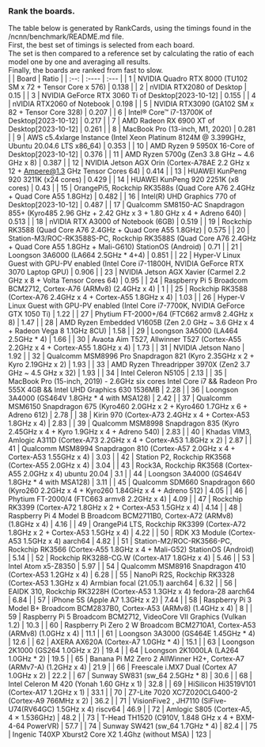 ### Rank the boards.
The table below is generated by RankCards, using the timings found in the /ncnn/benchmark/README.md file.<br>
First, the best set of timings is selected from each board.<br>
The set is then compared to a reference set by calculating the ratio of each model one by one and averaging all results.<br>
Finally, the boards are ranked from fast to slow.<br>
|      | Board | Ratio | 
| :--: | :---- | :---  | 
| 1 | NVIDIA Quadro RTX 8000 (TU102 SM x 72 + Tensor Core x 576) | 0.138 | 
| 2 | nVIDIA RTX2080 of Desktop | 0.15 | 
| 3 | NVIDIA GeForce RTX 3060 Ti of Desktop[2023-10-12] | 0.155 | 
| 4 | nVIDIA RTX2060 of Notebook | 0.198 | 
| 5 | NVIDIA RTX3090 (GA102 SM x 82 + Tensor Core 328) | 0.207 | 
| 6 | Intel® Core™ i7-13700K of Desktop[2023-10-12] | 0.217 | 
| 7 | AMD Radeon RX 6900 XT of Desktop[2023-10-12] | 0.261 | 
| 8 | MacBook Pro (13-inch, M1, 2020) | 0.281 | 
| 9 | AWS c5.4xlarge Instance (Intel Xeon Platinum 8124M @ 3.399GHz, Ubuntu 20.04.6 LTS x86_64) | 0.353 | 
| 10 | AMD Ryzen 9 5950X 16-Core of Desktop[2023-10-12] | 0.376 | 
| 11 | AMD Ryzen 5700g (Zen3 3.8 GHz ~ 4.6 GHz x 8) | 0.387 | 
| 12 | NVIDIA Jetson AGX Orin (Cortex-A78AE 2.2 GHz x 12 + Ampere@1.3 GHz Tensor Cores 64) | 0.414 | 
| 13 | HUAWEI KunPeng 920 3211K (x24 cores) | 0.429 | 
| 14 | HUAWEI KunPeng 920 2251K (x8 cores) | 0.43 | 
| 15 | OrangePi5, Rockchip RK3588s (Quad Core A76 2.4GHz + Quad Core A55 1.8GHz) | 0.482 | 
| 16 | Intel(R) UHD Graphics 770 of Desktop[2023-10-12] | 0.487 | 
| 17 | Qualcomm SM8150-AC Snapdragon 855+ (Kyro485 2.96 GHz + 2.42 GHz x 3 + 1.80 GHz x 4 + Adreno 640) | 0.513 | 
| 18 | nVIDIA RTX A3000 of Notebook (6GB) | 0.519 | 
| 19 | Rockchip RK3588 (Quad Core A76 2.4GHz + Quad Core A55 1.8GHz) | 0.575 | 
| 20 | Station-M3/ROC-RK3588S-PC, Rockchip RK3588S (Quad Core A76 2.4GHz + Quad Core A55 1.8GHz + Mali-G610) StationOS (Android) | 0.71 | 
| 21 | Loongson 3A6000 (LA664 2.5GHz * 4+4) | 0.851 | 
| 22 | Hyper-V Linux Guest with GPU-PV enabled (Intel Core i7-11800H, NVIDIA GeForce RTX 3070 Laptop GPU) | 0.906 | 
| 23 | NVIDIA Jetson AGX Xavier (Carmel 2.2 GHz x 8 + Volta Tensor Cores 64) | 0.95 | 
| 24 | Raspberry Pi 5 Broadcom BCM2712, Cortex-A76 (ARMv8) (2.4GHz x 4) | 1 | 
| 25 | Rockchip RK3588 (Cortex-A76 2.4GHz x 4 + Cortex-A55 1.8GHz x 4) | 1.03 | 
| 26 | Hyper-V Linux Guest with GPU-PV enabled (Intel Core i7-7700K, NVIDIA GeForce GTX 1050 Ti) | 1.22 | 
| 27 | Phytium FT-2000+/64 (FTC662 armv8 2.4GHz x 8) | 1.47 | 
| 28 | AMD Ryzen Embedded V1605B (Zen 2.0 GHz ~ 3.6 GHz x 4 + Radeon Vega 8 1.1GHz 8CU) | 1.58 | 
| 29 | Loongson 3A5000 (LA464 2.5GHz * 4) | 1.66 | 
| 30 | Avaota Aim T527, Allwinner T527 (Cortex-A55 2.2GHz x 4 + Cortex-A55 1.8GHz x 4) | 1.73 | 
| 31 | NVIDIA Jetson Nano | 1.92 | 
| 32 | Qualcomm MSM8996 Pro Snapdragon 821 (Kyro 2.35GHz x 2 + Kyro 2.19GHz x 2) | 1.93 | 
| 33 | AMD Ryzen Threadripper 3970X (Zen2 3.7 GHz ~ 4.5 GHz x 32) | 1.93 | 
| 34 | Intel Celeron N5105 | 2.13 | 
| 35 | MacBook Pro (15-inch, 2019) - 2.6GHz six cores Intel Core i7 && Radeon Pro 555X 4GB && Intel UHD Graphics 630 1536MB | 2.28 | 
| 36 | Loongson 3A4000 (GS464V 1.8GHz * 4 with MSA128) | 2.42 | 
| 37 | Qualcomm MSM6150 Snapdragon 675 (Kyro460 2.0GHz x 2 + Kyro460 1.7GHz x 6 + Adreno 612) | 2.78 | 
| 38 | Kirin 970 (Cortex-A73 2.4GHz x 4 + Cortex-A53 1.8GHz x 4) | 2.83 | 
| 39 | Qualcomm MSM8998 Snapdragon 835 (Kyro 2.45GHz x 4 + Kyro 1.9GHz x 4 + Adreno 540) | 2.83 | 
| 40 | Khadas VIM3, Amlogic A311D (Cortex-A73 2.2GHz x 4 + Cortex-A53 1.8GHz x 2) | 2.87 | 
| 41 | Qualcomm MSM8994 Snapdragon 810 (Cortex-A57 2.0GHz x 4 + Cortex-A53 1.55GHz x 4) | 3.03 | 
| 42 | Station P2, Rockchip RK3568 (Cortex-A55 2.0GHz x 4) | 3.04 | 
| 43 | Rock3A, Rockchip RK3568 (Cortex-A55 2.0GHz x 4) ubuntu 20.04 | 3.1 | 
| 44 | Loongson 3A4000 (GS464V 1.8GHz * 4 with MSA128) | 3.11 | 
| 45 | Qualcomm SDM660 Snapdragon 660 (Kyro260 2.2GHz x 4 + Kyro260 1.84GHz x 4 + Adreno 512) | 4.05 | 
| 46 | Phytium FT-2000/4 (FTC663 armv8 2.2GHz x 4) | 4.09 | 
| 47 | Rockchip RK3399 (Cortex-A72 1.8GHz x 2 + Cortex-A53 1.5GHz x 4) | 4.14 | 
| 48 | Raspberry Pi 4 Model B Broadcom BCM2711B0, Cortex-A72 (ARMv8) (1.8GHz x 4) | 4.16 | 
| 49 | OrangePi4 LTS, Rockchip RK3399 (Cortex-A72 1.8GHz x 2 + Cortex-A53 1.5GHz x 4) | 4.22 | 
| 50 | RDK X3 Module (Cortex-A53 1.5GHz x 4) aarch64 | 4.82 | 
| 51 | Station-M2/ROC-RK3566-PC, Rockchip RK3566 (Cortex-A55 1.8GHz x 4 + Mali-G52) StationOS (Android) | 5.14 | 
| 52 | Rockchip RK3288-CG.W (Cortex-A17 1.8GHz x 4) | 5.46 | 
| 53 | Intel Atom x5-Z8350 | 5.97 | 
| 54 | Qualcomm MSM8916 Snapdragon 410 (Cortex-A53 1.2GHz x 4) | 6.28 | 
| 55 | NanoPi R2S, Rockchip RK3328 (Cortex-A53 1.3GHz x 4) Armbian focal (21.05.1) aarch64 | 6.32 | 
| 56 | EAIDK 310, Rockchip RK3228H (Cortex-A53 1.3GHz x 4) fedora-28 aarch64 | 6.84 | 
| 57 | iPhone 5S (Apple A7 1.3GHz x 2) | 7.44 | 
| 58 | Raspberry Pi 3 Model B+ Broadcom BCM2837B0, Cortex-A53 (ARMv8) (1.4GHz x 4) | 8 | 
| 59 | Raspberry Pi 5 Broadcom BCM2712, VideoCore VII Graphics (Vulkan 1.2) | 10.3 | 
| 60 | Raspberry Pi Zero 2 W Broadcom BCM2710A1, Cortex-A53 (ARMv8) (1.0GHz x 4) | 11.1 | 
| 61 | Loongson 3A3000 (GS464E 1.45GHz * 4) | 12.6 | 
| 62 | AXERA AX620A (Cortex-A7 1.0GHz * 4) | 15.1 | 
| 63 | Loongson 2K1000 (GS264 1.0GHz x 2) | 19.4 | 
| 64 | Loongson 2K1000LA (LA264 1.0GHz * 2) | 19.5 | 
| 65 | Banana Pi M2 Zero 2 AllWinner H2+, Cortex-A7 (ARMv7-A) (1.2GHz x 4) | 21.9 | 
| 66 | Freescale i.MX7 Dual (Cortex A7 1.0GHz x 2) | 22.2 | 
| 67 | Sunway SW831 (sw_64 2.5GHz * 8) | 30.6 | 
| 68 | Intel Celeron M 420 (Yonah 1.60 GHz x 1) | 32.8 | 
| 69 | HiSilicon Hi3519V101 (Cortex-A17 1.2GHz x 1) | 33.1 | 
| 70 | Z7-Lite 7020 XC7Z020CLG400-2 (Cortex-A9 766MHz x 2) | 36.2 | 
| 71 | VisionFive2 , JH7110 (SiFive-U74(RV64GC) 1.5GHz x 4) riscv64 | 46.9 | 
| 72 | Amlogic S805 (Cortex-A5, 4 × 1.536GHz) | 48.2 | 
| 73 | T-Head TH1520 (C910V, 1.848 GHz x 4 + BXM-4-64 PowerVR) | 57.7 | 
| 74 | Sunway SW421 (sw_64 1.7GHz * 4) | 82.4 | 
| 75 | Ingenic T40XP Xburst2 Core X2 1.4Ghz (without MSA) | 123 | 
